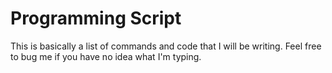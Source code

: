 # Programming Script

This is basically a list of commands and code that I will be writing. Feel free to bug me if you have no idea what I'm typing.
